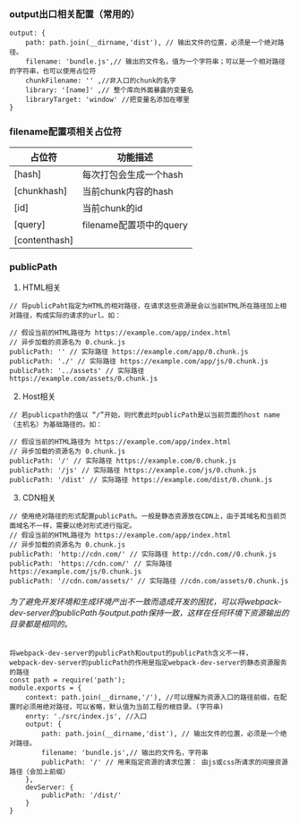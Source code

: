 ### output出口相关配置（常用的）
```
output: {
	path: path.join(__dirname,'dist'), // 输出文件的位置，必须是一个绝对路径。
	filename: 'bundle.js',// 输出的文件名，值为一个字符串；可以是一个相对路径的字符串，也可以使用占位符
	chunkFilename: '' ,//非入口的chunk的名字
	library: '[name]' ,// 整个库向外面暴露的变量名
	libraryTarget: 'window' //把变量名添加在哪里
}
```
### filename配置项相关占位符
占位符 | 功能描述
-- | --
 [hash]| 每次打包会生成一个hash
[chunkhash]|当前chunk内容的hash
[id]| 当前chunk的id
[query]| filename配置项中的query
[contenthash]|

### publicPath
1. HTML相关
```
// 将publicPaht指定为HTML的相对路径，在请求这些资源是会以当前HTML所在路径加上相对路径，构成实际的请求的url。如： 

// 假设当前的HTML路径为 https://example.com/app/index.html
// 异步加载的资源名为 0.chunk.js
publicPath: '' // 实际路径 https://example.com/app/0.chunk.js
publicPath: './' // 实际路径 https://example.com/app/js/0.chunk.js
publicPath: '../assets' // 实际路径 https://example.com/assets/0.chunk.js
```

2. Host相关
```
// 若publicpath的值以 “/”开始，则代表此时publicPath是以当前页面的host name （主机名）为基础路径的。如： 

// 假设当前的HTML路径为 https://example.com/app/index.html
// 异步加载的资源名为 0.chunk.js
publicPath: '/' // 实际路径 https://example.com/0.chunk.js
publicPath: '/js' // 实际路径 https://example.com/js/0.chunk.js
publicPath: '/dist' // 实际路径 https://example.com/dist/0.chunk.js
```

3. CDN相关
```
// 使用绝对路径的形式配置publicPath。一般是静态资源放在CDN上，由于其域名和当前页面域名不一样，需要以绝对形式进行指定。
// 假设当前的HTML路径为 https://example.com/app/index.html
// 异步加载的资源名为 0.chunk.js
publicPath: 'http://cdn.com/' // 实际路径 http://cdn.com//0.chunk.js
publicPath: 'https://cdn.com/' // 实际路径 https://example.com/js/0.chunk.js
publicPath: '//cdn.com/assets/' // 实际路径 //cdn.com/assets/0.chunk.js

```

###### 为了避免开发环境和生成环境产出不一致而造成开发的困扰，可以将webpack-dev-server的publicPath与output.path保持一致，这样在任何环境下资源输出的目录都是相同的。
```
将webpack-dev-server的publicPath和output的publicPath含义不一样，
webpack-dev-server的publicPath的作用是指定webpack-dev-server的静态资源服务的路径
const path = require('path');
module.exports = {
	context: path.join(__dirname,'/'), //可以理解为资源入口的路径前缀，在配置时必须用绝对路径，可以省略，默认值为当前工程的根目录。(字符串)
	enrty: './src/index.js', //入口
	output: {
		path: path.join(__dirname,'dist'), // 输出文件的位置，必须是一个绝对路径。
		filename: 'bundle.js',// 输出的文件名，字符串
		publicPath: '/' // 用来指定资源的请求位置： 由js或css所请求的间接资源路径（会加上前缀）
	},
	devServer: {
		publicPath: '/dist/'
	}
}
```
